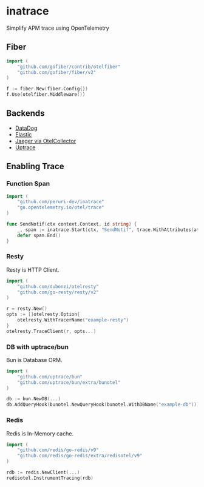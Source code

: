 # inatrace

Simplify APM trace using OpenTelemetry

## Fiber

```go
import (
    "github.com/gofiber/contrib/otelfiber"
    "github.com/gofiber/fiber/v2"
)

f := fiber.New(fiber.Config{})
f.Use(otelfiber.Middleware())
```

## Backends

* [DataDog](./integrations/ddtrace/)
* [Elastic](./integrations/estrace/)
* [Jaeger via OtelCollector](./integrations/octrace/)
* [Uptrace](./integrations/uptrace/)

## Enabling Trace

### Function Span

```go
import (
    "github.com/peruri-dev/inatrace"
    "go.opentelemetry.io/otel/trace"
)

func SendNotif(ctx context.Context, id string) {
    _, span := inatrace.Start(ctx, "SendNotif", trace.WithAttributes(attribute.String("id", id)))
    defer span.End()
}
```

### Resty

Resty is HTTP Client.

```go
import (
    "github.com/dubonzi/otelresty"
    "github.com/go-resty/resty/v2"
)

r = resty.New()
opts := []otelresty.Option{
    otelresty.WithTracerName("example-resty")
}
otelresty.TraceClient(r, opts...)

```

### DB with uptrace/bun

Bun is Database ORM.

```go
import (
    "github.com/uptrace/bun"
    "github.com/uptrace/bun/extra/bunotel"
)

db := bun.NewDB(...)
db.AddQueryHook(bunotel.NewQueryHook(bunotel.WithDBName("example-db")))
```

### Redis

Redis is In-Memory cache.

```go
import (
    "github.com/redis/go-redis/v9"
    "github.com/redis/go-redis/extra/redisotel/v9"
)

rdb := redis.NewClient(...)
redisotel.InstrumentTracing(rdb)
```
